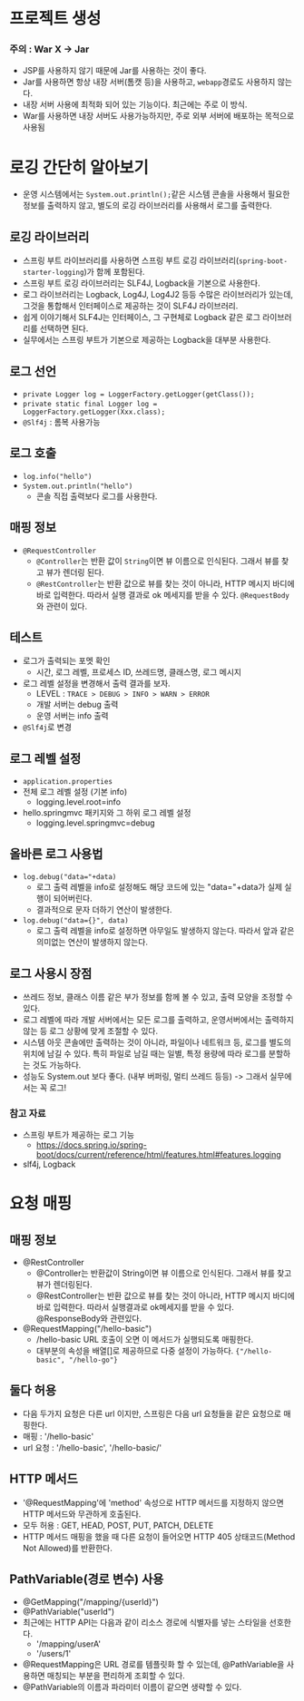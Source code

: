 # 프로젝트 생성
### 주의 : War X -> Jar
- JSP를 사용하지 않기 때문에 Jar를 사용하는 것이 좋다.
- Jar를 사용하면 항상 내장 서버(톰캣 등)을 사용하고, `webapp`경로도 사용하지 않는다.
- 내장 서버 사용에 최적화 되어 있는 기능이다. 최근에는 주로 이 방식.
- War를 사용하면 내장 서버도 사용가능하지만, 주로 외부 서버에 배포하는 목적으로 사용됨

# 로깅 간단히 알아보기
- 운영 시스템에서는 `System.out.println();`같은 시스템 콘솔을 사용해서 필요한 정보를 출력하지 않고, 
  별도의 로깅 라이브러리를 사용해서 로그를 출력한다.
## 로깅 라이브러리
- 스프링 부트 라이브러리를 사용하면 스프링 부트 로깅 라이브러리(`spring-boot-starter-logging`)가 함께 포함된다.
- 스프링 부트 로깅 라이브러리는 SLF4J, Logback을 기본으로 사용한다.
- 로그 라이브러리는 Logback, Log4J, Log4J2 등등 수많은 라이브러리가 있는데, 그것을 통합해서 인터페이스로 제공하는 것이 SLF4J 라이브러리.
- 쉽게 이야기해서 SLF4J는 인터페이스, 그 구현체로 Logback 같은 로그 라이브러리를 선택하면 된다.
- 실무에서는 스프링 부트가 기본으로 제공하는 Logback을 대부분 사용한다.

## 로그 선언
- `private Logger log = LoggerFactory.getLogger(getClass());`
- `private static final Logger log = LoggerFactory.getLogger(Xxx.class);`
- `@Slf4j` : 롬복 사용가능

## 로그 호출
- `log.info("hello")`
- `System.out.println("hello")`
  - 콘솔 직접 출력보다 로그를 사용한다.

## 매핑 정보
- `@RequestController`
  - `@Controller`는 반환 값이 `String`이면 뷰 이름으로 인식된다. 그래서 뷰를 찾고 뷰가 렌더링 된다.
  - `@RestController`는 반환 값으로 뷰를 찾는 것이 아니라, HTTP 메시지 바디에 바로 입력한다.
  따라서 실행 결과로 ok 메세지를 받을 수 있다. `@RequestBody`와 관련이 있다.

## 테스트
- 로그가 출력되는 포멧 확인
  - 시간, 로그 레벨, 프로세스 ID, 쓰레드명, 클래스명, 로그 메시지
- 로그 레벨 설정을 변경해서 출력 결과를 보자.
  - LEVEL : `TRACE > DEBUG > INFO > WARN > ERROR`
  - 개발 서버는 debug 출력
  - 운영 서버는 info 출력
- `@Slf4j`로 변경

## 로그 레벨 설정
- `application.properties`
- 전체 로그 레벨 설정 (기본 info)
  - logging.level.root=info
- hello.springmvc 패키지와 그 하위 로그 레벨 설정
  - logging.level.springmvc=debug

## 올바른 로그 사용법
- `log.debug("data="+data)`
  - 로그 출력 레벨을 info로 설정해도 해당 코드에 있는 "data="+data가 실제 실행이 되어버린다. 
  - 결과적으로 문자 더하기 연산이 발생한다.
- `log.debug("data={}", data)`
  - 로그 출력 레벨을 info로 설정하면 아무일도 발생하지 않는다. 따라서 앞과 같은 의미없는 연산이 발생하지 않는다.

## 로그 사용시 장점
- 쓰레드 정보, 클래스 이름 같은 부가 정보를 함께 볼 수 있고, 출력 모양을 조정할 수 있다.
- 로그 레벨에 따라 개발 서버에서는 모든 로그를 출력하고, 운영서버에서는 출력하지 않는 등 로그 상황에 맞게 조절할 수 있다.
- 시스템 아웃 콘솔에만 출력하는 것이 아니라, 파일이나 네트워크 등, 로그를 별도의 위치에 남길 수 있다.
특히 파일로 남길 때는 일별, 특정 용량에 따라 로그를 분할하는 것도 가능하다.
- 성능도 System.out 보다 좋다. (내부 버퍼링, 멀티 쓰레드 등등) -> 그래서 실무에서는 꼭 로그!

### 참고 자료
- 스프링 부트가 제공하는 로그 기능
  - https://docs.spring.io/spring-boot/docs/current/reference/html/features.html#features.logging
- slf4j, Logback

# 요청 매핑
## 매핑 정보
- @RestController
  - @Controller는 반환값이 String이면 뷰 이름으로 인식된다. 그래서 뷰를 찾고 뷰가 렌더링된다.
  - @RestController는 반환 값으로 뷰를 찾는 것이 아니라, HTTP 메시지 바디에 바로 입력한다.
    따라서 실행결과로 ok메세지를 받을 수 있다. @ResponseBody와 관련있다.
- @RequestMapping("/hello-basic")
  - /hello-basic URL 호출이 오면 이 메서드가 실행되도록 매핑한다.
  - 대부분의 속성을 배열[]로 제공하므로 다중 설정이 가능하다. `{"/hello-basic", "/hello-go"}`
  
## 둘다 허용
- 다음 두가지 요청은 다른 url 이지만, 스프링은 다음 url 요청들을 같은 요청으로 매핑한다.
- 매핑 : '/hello-basic'
- url 요청 : '/hello-basic', '/hello-basic/'

## HTTP 메서드
- '@RequestMapping'에 'method' 속성으로 HTTP 메서드를 지정하지 않으면 HTTP 메서드와 무관하게 호출된다.
- 모두 허용 : GET, HEAD, POST, PUT, PATCH, DELETE
- HTTP 메서드 매핑을 했을 때 다른 요청이 들어오면 HTTP 405 상태코드(Method Not Allowed)를 반환한다.

## PathVariable(경로 변수) 사용
- @GetMapping("/mapping/{userId}")
- @PathVariable("userId")
- 최근에는 HTTP API는 다음과 같이 리소스 경로에 식별자를 넣는 스타일을 선호한다.
  - '/mapping/userA'
  - '/users/1'
- @RequestMapping은 URL 경로를 템플릿화 할 수 있는데, @PathVariable을 사용하면 매칭되는 부분을 편리하게 조회할 수 있다.
- @PathVariable의 이름과 파라미터 이름이 같으면 생략할 수 있다.
